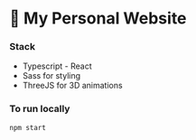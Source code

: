 # 🚀 My Personal Website

### Stack

- Typescript - React
- Sass for styling
- ThreeJS for 3D animations

### To run locally

`npm start`


